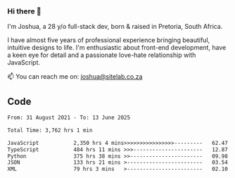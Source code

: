 ### Hi there 👋

I'm Joshua, a 28 y/o full-stack dev, born & raised in Pretoria, South Africa. 

I have almost five years of professional experience bringing beautiful, intuitive designs to life. I'm enthusiastic about front-end development, have a keen eye for detail and a passionate love-hate relationship with JavaScript.

📫 You can reach me on: joshua@sitelab.co.za

## **Code**

<!--START_SECTION:waka-->

```txt
From: 31 August 2021 - To: 13 June 2025

Total Time: 3,762 hrs 1 min

JavaScript           2,350 hrs 4 mins>>>>>>>>>>>>>>>>---------   62.47 %
TypeScript           484 hrs 11 mins >>>----------------------   12.87 %
Python               375 hrs 38 mins >>-----------------------   09.98 %
JSON                 133 hrs 21 mins >------------------------   03.54 %
XML                  79 hrs 3 mins   >------------------------   02.10 %
```

<!--END_SECTION:waka-->

